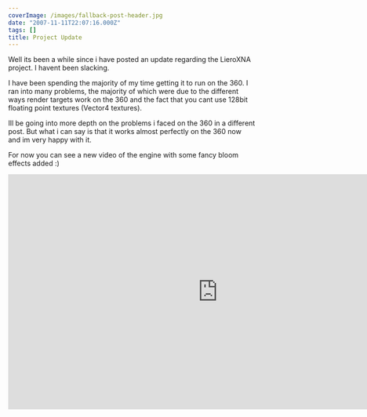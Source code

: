```yaml
---
coverImage: /images/fallback-post-header.jpg
date: "2007-11-11T22:07:16.000Z"
tags: []
title: Project Update
---
```


Well its been a while since i have posted an update regarding the LieroXNA project. I havent been slacking.

<!-- more -->

I have been spending the majority of my time getting it to run on the 360\. I ran into many problems, the majority of which were due to the different ways render targets work on the 360 and the fact that you cant use 128bit floating point textures (Vector4 textures).

Ill be going into more depth on the problems i faced on the 360 in a different post. But what i can say is that it works almost perfectly on the 360 now and im very happy with it.

For now you can see a new video of the engine with some fancy bloom effects added :)

<iframe width="853" height="480" src="https://www.youtube.com/embed/MocF1IU-5dc" frameborder="0" allow="accelerometer; autoplay; clipboard-write; encrypted-media; gyroscope; picture-in-picture"  allowfullscreen></iframe>
